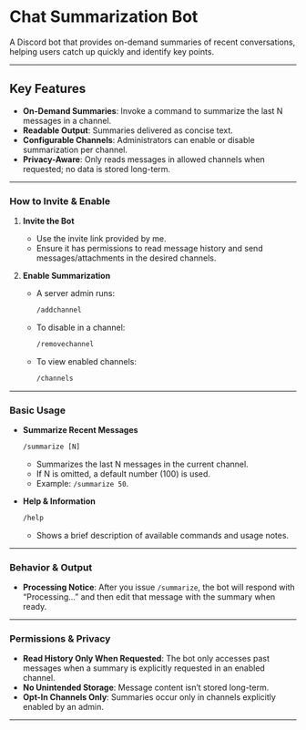 # Chat Summarization Bot

A Discord bot that provides on-demand summaries of recent conversations, helping users catch up quickly and identify key points.

---

## Key Features

* **On-Demand Summaries**: Invoke a command to summarize the last N messages in a channel.
* **Readable Output**: Summaries delivered as concise text.
* **Configurable Channels**: Administrators can enable or disable summarization per channel.
* **Privacy-Aware**: Only reads messages in allowed channels when requested; no data is stored long-term.

---

### How to Invite & Enable

1. **Invite the Bot**

   * Use the invite link provided by me.
   * Ensure it has permissions to read message history and send messages/attachments in the desired channels.

2. **Enable Summarization**

   * A server admin runs:

     ```txt
     /addchannel
     ```

   * To disable in a channel:

     ```txt
     /removechannel
     ```

   * To view enabled channels:

     ```txt
     /channels
     ```

---

### Basic Usage

* **Summarize Recent Messages**

  ```txt
  /summarize [N]
  ```

  * Summarizes the last N messages in the current channel.
  * If N is omitted, a default number (100) is used.
  * Example: `/summarize 50`.

* **Help & Information**

  ```txt
  /help
  ```

  * Shows a brief description of available commands and usage notes.

---

### Behavior & Output

* **Processing Notice**: After you issue `/summarize`, the bot will respond with “Processing…” and then edit that message with the summary when ready.

---

### Permissions & Privacy

* **Read History Only When Requested**: The bot only accesses past messages when a summary is explicitly requested in an enabled channel.
* **No Unintended Storage**: Message content isn’t stored long-term.
* **Opt-In Channels Only**: Summaries occur only in channels explicitly enabled by an admin.

---
